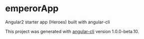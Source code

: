 # emperorApp
Angular2 starter app (Heroes) built with angular-cli

This project was generated with [angular-cli](https://github.com/angular/angular-cli) version 1.0.0-beta.10.

